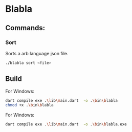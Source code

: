 # Blabla

## Commands:

### Sort

Sorts a arb language json file.

```bash
./blabla sort <file>
```

## Build

For Windows:

```bash
dart compile exe .\lib\main.dart  -o .\bin\blabla
chmod +x .\bin\blabla
```

For Windows:

```bash
dart compile exe .\lib\main.dart  -o .\bin\blabla.exe
```
